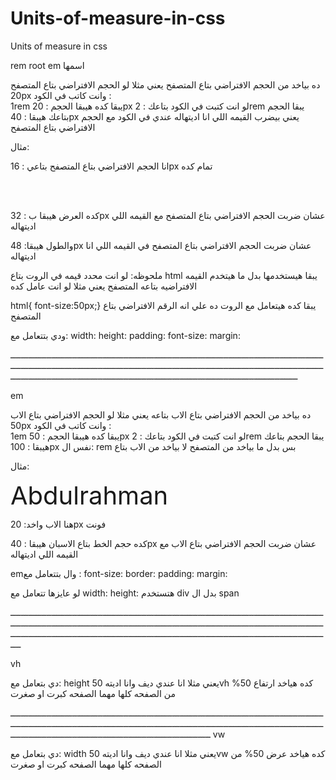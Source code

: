 # Units-of-measure-in-css
Units of measure in css


rem
root em اسمها


ده بياخد من الحجم الافتراضي بتاع المتصفح يعني مثلا لو الحجم الافتراضي بتاع المتصفح 
20px
وانت كاتب في الكود :  
1rem
يبقا كده هيبقا الحجم :
20px
لو انت كتبت في الكود بتاعك :
2rem
يبقا الحجم بتاعك هيبقا :
40px
يعني بيضرب  القيمه اللي انا اديتهاله عندي في الكود مع الحجم الافتراضي بتاع المتصفح

مثال:

انا الحجم الافتراضي بتاع المتصفح بتاعي :
16px
تمام كده

<div class = 'test'></div>
<style>
.test{
	font-size: 2rem;
           height: 3rem;
}
</style>
كده العرض هيبقا ب :
32px
عشان ضربت الحجم الافتراضي بتاع المتصفح مع القيمه اللي اديتهاله 

والطول هيبقا:
48px
عشان ضربت الحجم الافتراضي بتاع المتصفح في القيمه اللي انا اديتهاله

ملحوظه:
لو انت محدد قيمه في الروت بتاع html
يبقا هيستخدمها بدل ما هيتخدم القيمه الافتراضيه بتاعه المتصفح
يعني مثلا لو انت عامل كده

html{ font-size:50px;}
يبقا كده هيتعامل مع الروت ده علي انه الرقم الافتراضي بتاع المتصفح


ودي بتتعامل مع:
width:
height:
padding:
font-size:
margin:


ــــــــــــــــــــــــــــــــــــــــــــــــــــــــــــــــــــــــــــــــــــــــــــــــــــــــــــــــــــــــــــــــــــــــــــــــــــــــــــــــــــــــــــــــــــــــــــــــــــــــــــــــــــــــــــــــــــــــــــــــــــــــــــــــــــــــــــــــــــــــــــــــــــــــــــــــــــــــــــــــــــــــــــــــــــــــــــــــــــ


em
 
 
ده بياخد من الحجم الافتراضي بتاع الاب بتاعه يعني مثلا لو الحجم الافتراضي بتاع الاب 
50px
وانت كاتب في الكود :  
1em
يبقا كده هيبقا الحجم :
50px
لو انت كتبت في الكود بتاعك :
2rem
يبقا الحجم بتاعك هيبقا :
100px
نفس ال:
rem
بس بدل ما بياخد من المتصفح لا بياخد من الاب بتاع

مثال:


<div class = 'test'>
	<span>Abdulrahman</span>
</div>

<style>
.test{
	font-size: 20px;
           
}
.test span{
	font-size: 2em;
}
</style>
هنا الاب واخد:
20px فونت



كده حجم الخط بتاع الاسبان هيبقا :
40px
عشان ضربت الحجم الافتراضي بتاع الاب مع القيمه اللي اديتهاله 

emوال
بتتعامل مع :
font-size:
border:
padding:
margin:

لو عايزها تتعامل مع 
width:
height:
هتستخدم 
div
بدل ال
span


ــــــــــــــــــــــــــــــــــــــــــــــــــــــــــــــــــــــــــــــــــــــــــــــــــــــــــــــــــــــــــــــــــــــــــــــــــــــــــــــــــــــــــــــــــــــــــــــــــــــــــــــــــــــــــــــــــــــــــــــــــــــــــــــــــــــــــــــــــــــــــــــــــــــــــــــــــــــــــــــــــــــــــــــــــــــــــــــــــــــــــــــــــ

vh

دي بتعامل مع:
height
يعني مثلا انا عندي ديف وانا اديته 
50vh
كده هياخد ارتفاع 
50% من الصفحه كلها مهما الصفحه كبرت او صغرت


ــــــــــــــــــــــــــــــــــــــــــــــــــــــــــــــــــــــــــــــــــــــــــــــــــــــــــــــــــــــــــــــــــــــــــــــــــــــــــــــــــــــــــــــــــــــــــــــــــــــــــــــــــــــــــــــــــــــــــــــــــــــــــــــــــــــــــــــــــــــــــــــــــــــــــــــــــــــــــــــــــ
vw

دي بتعامل مع:
width
يعني مثلا انا عندي ديف وانا اديته 
50vw
كده هياخد عرض 
50% من الصفحه كلها مهما الصفحه كبرت او صغرت

